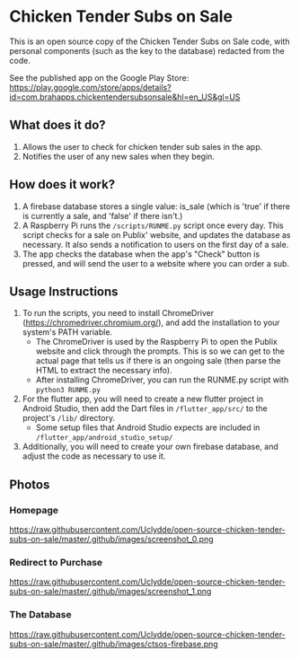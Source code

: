 # Chicken Tender Subs on Sale
This is an open source copy of the Chicken Tender Subs on Sale code, with personal components (such as the key to the database) redacted from the code.

See the published app on the Google Play Store:
https://play.google.com/store/apps/details?id=com.brahapps.chickentendersubsonsale&hl=en_US&gl=US

## What does it do?
1. Allows the user to check for chicken tender sub sales in the app.
2. Notifies the user of any new sales when they begin.

## How does it work?
1. A firebase database stores a single value: is_sale (which is 'true' if there is currently a sale, and 'false' if there isn't.)
2. A Raspberry Pi runs the `/scripts/RUNME.py` script once every day. This script checks for a sale on Publix' website, and updates the database as necessary. It also sends a notification to users on the first day of a sale.
3. The app checks the database when the app's "Check" button is pressed, and will send the user to a website where you can order a sub.

## Usage Instructions
1. To run the scripts, you need to install ChromeDriver (https://chromedriver.chromium.org/), and add the installation to your system's PATH variable.
   - The ChromeDriver is used by the Raspberry Pi to open the Publix website and click through the prompts. This is so we can get to the actual page that tells us if there is an ongoing sale (then parse the HTML to extract the necessary info).
   - After installing ChromeDriver, you can run the RUNME.py script with `python3 RUNME.py`
2. For the flutter app, you will need to create a new flutter project in Android Studio, then add the Dart files in `/flutter_app/src/` to the project's `/lib/` directory. 
   - Some setup files that Android Studio expects are included in `/flutter_app/android_studio_setup/` 
4. Additionally, you will need to create your own firebase database, and adjust the code as necessary to use it.
 
## Photos
### Homepage
https://raw.githubusercontent.com/Uclydde/open-source-chicken-tender-subs-on-sale/master/.github/images/screenshot_0.png

### Redirect to Purchase
https://raw.githubusercontent.com/Uclydde/open-source-chicken-tender-subs-on-sale/master/.github/images/screenshot_1.png

### The Database
https://raw.githubusercontent.com/Uclydde/open-source-chicken-tender-subs-on-sale/master/.github/images/ctsos-firebase.png
